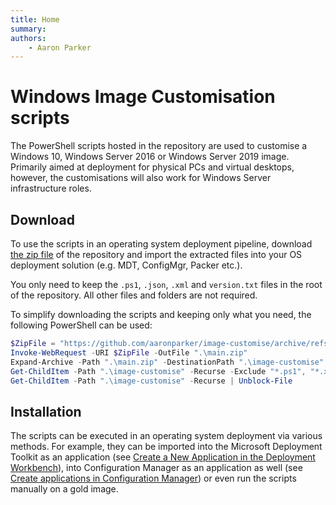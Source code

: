 ```yaml
---
title: Home
summary: 
authors:
    - Aaron Parker
---
```

# Windows Image Customisation scripts

The PowerShell scripts hosted in the repository are used to customise a Windows 10, Windows Server 2016 or Windows Server 2019 image. Primarily aimed at deployment for physical PCs and virtual desktops, however, the customisations will also work for Windows Server infrastructure roles.

## Download

To use the scripts in an operating system deployment pipeline, download [the zip file](https://github.com/aaronparker/image-customise/archive/refs/heads/main.zip) of the repository and import the extracted files into your OS deployment solution (e.g. MDT, ConfigMgr, Packer etc.).

You only need to keep the `.ps1`, `.json`, `.xml` and `version.txt` files in the root of the repository. All other files and folders are not required.

To simplify downloading the scripts and keeping only what you need, the following PowerShell can be used:

```powershell
$ZipFile = "https://github.com/aaronparker/image-customise/archive/refs/heads/main.zip"
Invoke-WebRequest -URI $ZipFile -OutFile ".\main.zip"
Expand-Archive -Path ".\main.zip" -DestinationPath ".\image-customise"
Get-ChildItem -Path ".\image-customise" -Recurse -Exclude "*.ps1", "*.xml", "*.json", "version.txt" | Remove-Item -Confirm:$False -Recurse
Get-ChildItem -Path ".\image-customise" -Recurse | Unblock-File
```

## Installation

The scripts can be executed in an operating system deployment via various methods. For example, they can be imported into the Microsoft Deployment Toolkit as an application (see [Create a New Application in the Deployment Workbench](https://docs.microsoft.com/en-us/mem/configmgr/mdt/use-the-mdt#CreateaNewApplicationintheDeploymentWorkbench)), into Configuration Manager as an application as well (see [Create applications in Configuration Manager](https://docs.microsoft.com/en-us/mem/configmgr/apps/deploy-use/create-applications)) or even run the scripts manually on a gold image.
